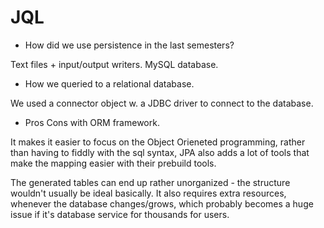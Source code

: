 # JQL


* How did we use persistence in the last semesters?

Text files + input/output writers.
MySQL database.

* How we queried to a relational database.

We used a connector object w. a JDBC driver to connect to the database.

* Pros Cons with ORM framework.

It makes it easier to focus on the Object Orieneted programming, rather than having to fiddly with the sql syntax, 
JPA also adds a lot of tools that make the mapping easier with their prebuild tools. 

The generated tables can end up rather unorganized - the structure wouldn't usually be ideal basically. 
It also requires extra resources, whenever the database changes/grows, which probably becomes a huge issue
if it's database service for thousands for users. 
